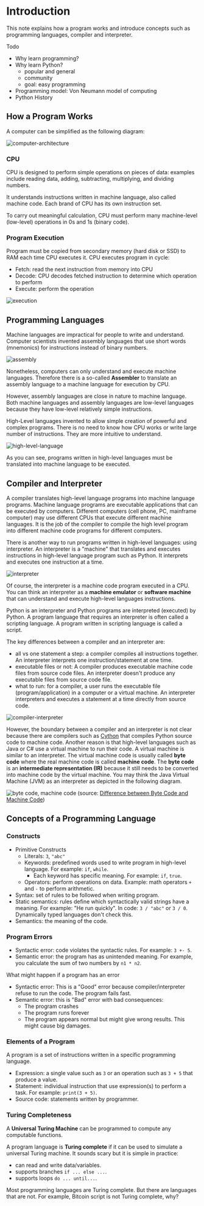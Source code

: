 # Introduction

This note explains how a program works and introduce concepts such as programming languages, compiler and interpreter.

Todo

- Why learn programming?
- Why learn Python?
  - popular and general
  - community
  - goal: easy programming
- Programming model: Von Neumann model of computing
- Python History

## How a Program Works

A computer can be simplified as the following diagram:

![computer-architecture](../images/computer-architecture.png)

### CPU

CPU is designed to perform simple operations on pieces of data: examples include reading data, adding, subtracting, multiplying, and dividing numbers.

It understands instructions written in machine language, also called machine code. Each brand of CPU has its own instruction set.

To carry out meaningful calculation, CPU must perform many machine-level (low-level) operations in 0s and 1s (binary code).

### Program Execution

Program must be copied from secondary memory (hard disk or SSD) to RAM each time CPU executes it. CPU executes program in cycle:

- Fetch: read the next instruction from memory into CPU
- Decode: CPU decodes fetched instruction to determine which operation to perform
- Execute: perform the operation

![execution](../images/execution.png)

## Programming Languages

Machine languages are impractical for people to write and understand. Computer scientists invented assembly languages that use short words (mnemonics) for instructions instead of binary numbers.

![assembly](../images/assembly.jpg)

Nonetheless, computers can only understand and execute machine languages. Therefore there is a so-called **Assembler** to translate an assembly language to a machine language for execution by CPU.

However, assembly languages are close in nature to machine language. Both machine languages and assembly languages are low-level languages because they have low-level relatively simple instructions.

High-Level languages invented to allow simple creation of powerful and complex programs. There is no need to know how CPU works or write large number of instructions. They are more intuitive to understand.

![high-level-language](../images/high-level-language.png)

As you can see, programs written in high-level languages must be translated into machine language to be executed.

## Compiler and Interpreter

A compiler translates high-level language programs into machine language programs. Machine language programs are executable applications that can be executed by computers. Different computers (cell phone, PC, mainframe computer) may use different CPUs that execute different machine languages. It is the job of the compiler to compile the high level program into different machine code programs for different computers.

There is another way to run programs written in high-level languages: using interpreter. An interpreter is a "machine" that translates and executes instructions in high-level language program such as Python. It interprets and executes one instruction at a time.

![interpreter](../images/interpreter.png)

Of course, the interpreter is a machine code program executed in a CPU. You can think an interpreter as a **machine emulator** or **software machine** that can understand and execute high-level languages instructions.

Python is an interpreter and Python programs are interpreted (executed) by Python. A program language that requires an interpreter is often called a scripting language. A program written in scripting language is called a script.

The key differences between a compiler and an interpreter are:

- all vs one statement a step: a compiler compiles all instructions together. An interpreter interprets one instruction/statement at one time.
- executable files or not: A compiler produces executable machine code files from source code files. An interpreter doesn't produce any executable files from source code file.
- what to run: for a compiler, a user runs the executable file (program/application) in a computer or a virtual machine. An interpreter interpreters and executes a statement at a time directly from source code.

![compiler-interpreter](../images/compiler-interpreter.png)

However, the boundary between a compiler and an interpreter is not clear because there are compilers such as [Cython](https://cython.org/) that compiles Python source code to machine code. Another reason is that high-level languages such as Java or C# use a virtual machine to run their code. A virtual machine is similar to an interpreter. The virtual machine code is usually called **byte code** where the real machine code is called **machine code**. The **byte code** is an **intermediate representation (IR)** because it still needs to be converted into machine code by the virtual machine. You may think the Java Virtual Machine (JVM) as an interpreter as depicted in the following diagram.

![byte code, machine code](../images/bytecode-machinecode.png)
(source: [Difference between Byte Code and Machine Code](https://www.geeksforgeeks.org/difference-between-byte-code-and-machine-code/))

## Concepts of a Programming Language

### Constructs

- Primitive Constructs
  - Literals: `3`, `"abc"`
  - Keywords: predefined words used to write program in high-level language. For example: `if`, `while`.
    - Each keyword has specific meaning. For example: `if`, `true`.
  - Operators: perform operations on data. Example: math operators `+` and `-` to perform arithmetic.
- Syntax: set of rules to be followed when writing program.
- Static semantics: rules define which syntactically valid strings have a meaning. For example: "He run quickly". In code: `3 / "abc"` or `3 / 0`. Dynamically typed languages don't check this.
- Semantics: the meaning of the code.

### Program Errors

- Syntactic error: code violates the syntactic rules. For example: `3 +- 5`.
- Semantic error: the program has as unintended meaning. For example, you calculate the sum of two numbers by `n1 * n2`.

What might happen if a program has an error

- Syntactic error: This is a "Good" error because compiler/interpreter refuse to run the code. The program fails fast.
- Semantic error: this is "Bad" error with bad consequences:
  - The program crashes
  - The program runs forever
  - The program appears normal but might give wrong results. This might cause big damages.

### Elements of a Program

A program is a set of instructions written in a specific programming language.

- Expression: a single value such as `3` or an operation such as `3 + 5` that produce a value.
- Statement: individual instruction that use expression(s) to perform a task. For example: `print(3 + 5)`.
- Source code: statements written by programmer.

### Turing Completeness

A **Universal Turing Machine** can be programmed to compute any computable functions.

A program language is **Turing complete** if it can be used to simulate a universal Turing machine. It sounds scary but it is simple in practice:

- can read and write data/variables.
- supports branches `if ... else ...`.
- supports loops `do ... until...`.

Most programming languages are Turing complete. But there are languages that are not. For example, Bitcoin script is not Turing complete, why?
